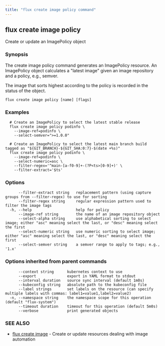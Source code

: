 ```yaml
---
title: "flux create image policy command"
---
```

## flux create image policy

Create or update an ImagePolicy object

### Synopsis

The create image policy command generates an ImagePolicy resource.
An ImagePolicy object calculates a "latest image" given an image
repository and a policy, e.g., semver.

The image that sorts highest according to the policy is recorded in
the status of the object.

```
flux create image policy [name] [flags]
```

### Examples

```
  # Create an ImagePolicy to select the latest stable release
  flux create image policy podinfo \
    --image-ref=podinfo \
    --select-semver=">=1.0.0"

  # Create an ImagePolicy to select the latest main branch build tagged as "${GIT_BRANCH}-${GIT_SHA:0:7}-$(date +%s)"
  flux create image policy podinfo \
    --image-ref=podinfo \
    --select-numeric=asc \
	--filter-regex='^main-[a-f0-9]+-(?P<ts>[0-9]+)' \
	--filter-extract='$ts'

```

### Options

```
      --filter-extract string   replacement pattern (using capture groups from --filter-regex) to use for sorting
      --filter-regex string     regular expression pattern used to filter the image tags
  -h, --help                    help for policy
      --image-ref string        the name of an image repository object
      --select-alpha string     use alphabetical sorting to select image; either "asc" meaning select the last, or "desc" meaning select the first
      --select-numeric string   use numeric sorting to select image; either "asc" meaning select the last, or "desc" meaning select the first
      --select-semver string    a semver range to apply to tags; e.g., '1.x'
```

### Options inherited from parent commands

```
      --context string      kubernetes context to use
      --export              export in YAML format to stdout
      --interval duration   source sync interval (default 1m0s)
      --kubeconfig string   absolute path to the kubeconfig file
      --label strings       set labels on the resource (can specify multiple labels with commas: label1=value1,label2=value2)
  -n, --namespace string    the namespace scope for this operation (default "flux-system")
      --timeout duration    timeout for this operation (default 5m0s)
      --verbose             print generated objects
```

### SEE ALSO

* [flux create image](/cmd/flux_create_image/)	 - Create or update resources dealing with image automation

